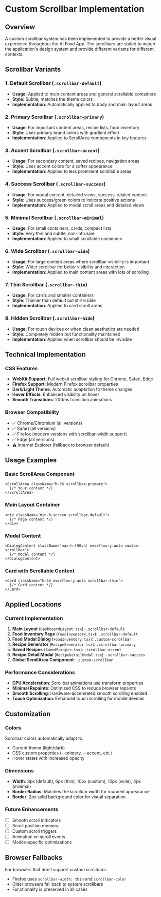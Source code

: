 # Custom Scrollbar Implementation

## Overview

A custom scrollbar system has been implemented to provide a better visual experience throughout the AI Food App. The scrollbars are styled to match the application's design system and provide different variants for different contexts.

## Scrollbar Variants

### 1. Default Scrollbar (`.scrollbar-default`)
- **Usage**: Applied to main content areas and general scrollable containers
- **Style**: Subtle, matches the theme colors
- **Implementation**: Automatically applied to body and main layout areas

### 2. Primary Scrollbar (`.scrollbar-primary`)
- **Usage**: For important content areas, recipe lists, food inventory
- **Style**: Uses primary brand colors with gradient effect
- **Implementation**: Applied to ScrollArea components in key features

### 3. Accent Scrollbar (`.scrollbar-accent`)
- **Usage**: For secondary content, saved recipes, navigation areas
- **Style**: Uses accent colors for a softer appearance
- **Implementation**: Applied to less prominent scrollable areas

### 4. Success Scrollbar (`.scrollbar-success`)
- **Usage**: For modal content, detailed views, success-related content
- **Style**: Uses success/green colors to indicate positive actions
- **Implementation**: Applied to modal scroll areas and detailed views

### 5. Minimal Scrollbar (`.scrollbar-minimal`)
- **Usage**: For small containers, cards, compact lists
- **Style**: Very thin and subtle, non-intrusive
- **Implementation**: Applied to small scrollable containers

### 6. Wide Scrollbar (`.scrollbar-wide`)
- **Usage**: For large content areas where scrollbar visibility is important
- **Style**: Wider scrollbar for better visibility and interaction
- **Implementation**: Applied to main content areas with lots of scrolling

### 7. Thin Scrollbar (`.scrollbar-thin`)
- **Usage**: For cards and smaller containers
- **Style**: Thinner than default but still visible
- **Implementation**: Applied to card scroll areas

### 8. Hidden Scrollbar (`.scrollbar-hide`)
- **Usage**: For touch devices or when clean aesthetics are needed
- **Style**: Completely hidden but functionality maintained
- **Implementation**: Applied when scrollbar should be invisible

## Technical Implementation

### CSS Features
- **WebKit Support**: Full webkit scrollbar styling for Chrome, Safari, Edge
- **Firefox Support**: Modern Firefox scrollbar properties
- **Dark/Light Theme**: Automatic adaptation to theme changes
- **Hover Effects**: Enhanced visibility on hover
- **Smooth Transitions**: 200ms transition animations

### Browser Compatibility
- ✅ Chrome/Chromium (all versions)
- ✅ Safari (all versions)
- ✅ Firefox (modern versions with scrollbar-width support)
- ✅ Edge (all versions)
- ⚠️ Internet Explorer (fallback to browser default)

## Usage Examples

### Basic ScrollArea Component
```tsx
<ScrollArea className="h-96 scrollbar-primary">
  {/* Your content */}
</ScrollArea>
```

### Main Layout Container
```tsx
<div className="min-h-screen scrollbar-default">
  {/* Page content */}
</div>
```

### Modal Content
```tsx
<DialogContent className="max-h-[90vh] overflow-y-auto custom-scrollbar">
  {/* Modal content */}
</DialogContent>
```

### Card with Scrollable Content
```tsx
<Card className="h-64 overflow-y-auto scrollbar-thin">
  {/* Card content */}
</Card>
```

## Applied Locations

### Current Implementation
1. **Main Layout** (`DashboardLayout.tsx`): `.scrollbar-default`
2. **Food Inventory Page** (`FoodInventory.tsx`): `.scrollbar-default`
3. **Food Modal Dialog** (`FoodInventory.tsx`): `.custom-scrollbar`
4. **Recipe Generator** (`RecipeGenerator.tsx`): `.scrollbar-primary`
5. **Saved Recipes** (`SavedRecipes.tsx`): `.scrollbar-accent`
6. **Recipe Detail Modal** (`RecipeDetailModal.tsx`): `.scrollbar-success`
7. **Global ScrollArea Component**: `.custom-scrollbar`

### Performance Considerations
- **GPU Acceleration**: Scrollbar animations use transform properties
- **Minimal Repaints**: Optimized CSS to reduce browser repaints
- **Smooth Scrolling**: Hardware-accelerated smooth scrolling enabled
- **Touch Optimization**: Enhanced touch scrolling for mobile devices

## Customization

### Colors
Scrollbar colors automatically adapt to:
- Current theme (light/dark)
- CSS custom properties (--primary, --accent, etc.)
- Hover states with increased opacity

### Dimensions
- **Width**: 8px (default), 6px (thin), 10px (custom), 12px (wide), 4px (minimal)
- **Border Radius**: Matches the scrollbar width for rounded appearance
- **Border**: 2px solid background color for visual separation

### Future Enhancements
- [ ] Smooth scroll indicators
- [ ] Scroll position memory
- [ ] Custom scroll triggers
- [ ] Animation on scroll events
- [ ] Mobile-specific optimizations

## Browser Fallbacks

For browsers that don't support custom scrollbars:
- Firefox uses `scrollbar-width: thin` and `scrollbar-color`
- Older browsers fall back to system scrollbars
- Functionality is preserved in all cases
